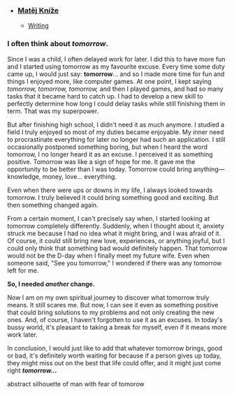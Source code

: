 - ### [Matěj Kníže](https://matej-knize.github.io/english-for-designers/03-content-first/) 
    - [Writing](writing.md)

### I often think about *tomorrow*.

Since I was a child, I often delayed work for later. I did this to have more fun and I started using tomorrow as my favourite excuse. Every time some duty came up, I would just say: **tomorrow**... and so I made more time for fun and things I enjoyed more, like computer games. At one point, I kept saying *tomorrow, tomorrow, tomorrow,* and then I played games, and had so many tasks that it became hard to catch up. I had to develop a new skill to perfectly determine how long I could delay tasks while still finishing them in term. That was my superpower.

But after finishing high school, I didn't need it as much anymore. I studied a field I truly enjoyed so most of my duties became enjoyable. My inner need to procrastinate everything for later no longer had such an application. I still occasionally postponed something boring, but when I heard the word tomorrow, I no longer heard it as an excuse. I perceived it as something positive. Tomorrow was like a sign of hope for me. It gave me the opportunity to be better than I was today. Tomorrow could bring anything—knowledge, money, love... everything. 

Even when there were ups or downs in my life, I always looked towards tomorrow. I truly believed it could bring something good and exciting. But then something changed again. 

From a certain moment, I can't precisely say when, I started looking at tomorrow completely differently. Suddenly, when I thought about it, anxiety struck me because I had no idea what it might bring, and I was afraid of it. Of course, it could still bring new love, experiences, or anything joyful, but I could only think that something bad would definitely happen. That tomorrow would not be the D-day when I finally meet my future wife. Even when someone said, "See you tomorrow," I wondered if there was any tomorrow left for me.

**So, I needed _another_ change.**

Now I am on my own spiritual journey to discover what tomorrow truly means. It still scares me. But now, I can see it even as something positive that could bring solutions to my problems and not only creating the new ones. And, of course, I haven't forgotten to use it as an excuses. In today's bussy world, it's pleasant to taking a break for myself, even if it means more work later.

In conclusion, I would just like to add that whatever tomorrow brings, good or bad, it's definitely worth waiting for because if a person gives up today, they might miss out on the best that life could offer, and it might just come right ***tomorrow...***


abstract silhouette of man with fear of tomorow
